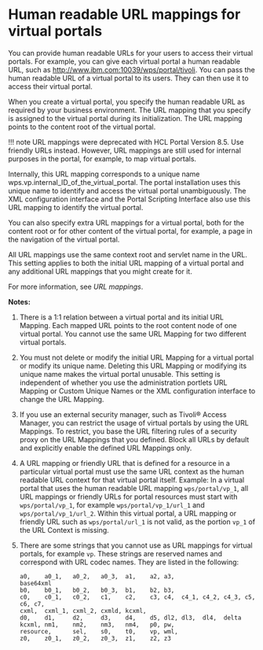 # Human readable URL mappings for virtual portals

You can provide human readable URLs for your users to access their virtual portals. For example, you can give each virtual portal a human readable URL, such as http://www.ibm.com:10039/wps/portal/tivoli. You can pass the human readable URL of a virtual portal to its users. They can then use it to access their virtual portal.

When you create a virtual portal, you specify the human readable URL as required by your business environment. The URL mapping that you specify is assigned to the virtual portal during its initialization. The URL mapping points to the content root of the virtual portal.

!!! note
    URL mappings were deprecated with HCL Portal Version 8.5. Use friendly URLs instead. However, URL mappings are still used for internal purposes in the portal, for example, to map virtual portals.

Internally, this URL mapping corresponds to a unique name wps.vp.internal\_ID\_of\_the\_virtual\_portal. The portal installation uses this unique name to identify and access the virtual portal unambiguously. The XML configuration interface and the Portal Scripting Interface also use this URL mapping to identify the virtual portal.

You can also specify extra URL mappings for a virtual portal, both for the content root or for other content of the virtual portal, for example, a page in the navigation of the virtual portal.

All URL mappings use the same context root and servlet name in the URL. This setting applies to both the initial URL mapping of a virtual portal and any additional URL mappings that you might create for it.

For more information, see *URL mappings*.

**Notes:**

1.  There is a 1:1 relation between a virtual portal and its initial URL Mapping. Each mapped URL points to the root content node of one virtual portal. You cannot use the same URL Mapping for two different virtual portals.
2.  You must not delete or modify the initial URL Mapping for a virtual portal or modify its unique name. Deleting this URL Mapping or modifying its unique name makes the virtual portal unusable. This setting is independent of whether you use the administration portlets URL Mapping or Custom Unique Names or the XML configuration interface to change the URL Mapping.
3.  If you use an external security manager, such as Tivoli® Access Manager, you can restrict the usage of virtual portals by using the URL Mappings. To restrict, you base the URL filtering rules of a security proxy on the URL Mappings that you defined. Block all URLs by default and explicitly enable the defined URL Mappings only.
4.  A URL mapping or friendly URL that is defined for a resource in a particular virtual portal must use the same URL context as the human readable URL context for that virtual portal itself. Example: In a virtual portal that uses the human readable URL mapping `wps/portal/vp_1`, all URL mappings or friendly URLs for portal resources must start with `wps/portal/vp_1`, for example `wps/portal/vp_1/url_1` and `wps/portal/vp_1/url_2`. Within this virtual portal, a URL mapping or friendly URL such as `wps/portal/url_1` is not valid, as the portion `vp_1` of the URL Context is missing.
5.  There are some strings that you cannot use as URL mappings for virtual portals, for example `vp`. These strings are reserved names and correspond with URL codec names. They are listed in the following:

    ```
    a0,    a0_1,   a0_2,   a0_3,  a1,    a2, a3,
    base64xml
    b0,    b0_1,   b0_2,   b0_3,  b1,    b2, b3, 
    c0,    c0_1,   c0_2,   c1,    c2,    c3, c4,  c4_1, c4_2, c4_3, c5, c6, c7, 
    cxml,  cxml_1, cxml_2, cxmld, kcxml,
    d0,    d1,     d2,     d3,    d4,    d5, dl2, dl3,  dl4,  delta
    kcxml, nm1,    nm2,    nm3,   nm4,   p0, pw, 
    resource,      sel,    s0,    t0,    vp, wml,
    z0,    z0_1,   z0_2,   z0_3,  z1,    z2, z3
    ```


<!--
**Related information**  


[Using friendly URLs](../admin-system/mp_friendly_url.md)

[URL mapping](../admin-system/adurlmap.md)

[XML configuration interface and content associations](../admin-system/mp_wcm_contentmap_xml.md)

[Automatically grant page access to community members](../admin-system/commpages_delegate_access.md)

[REST API and content associations](../admin-system/mp_wcm_contentmap_restapi.md)

[Access permissions](../admin-system/sec_acc_rights.md) -->

